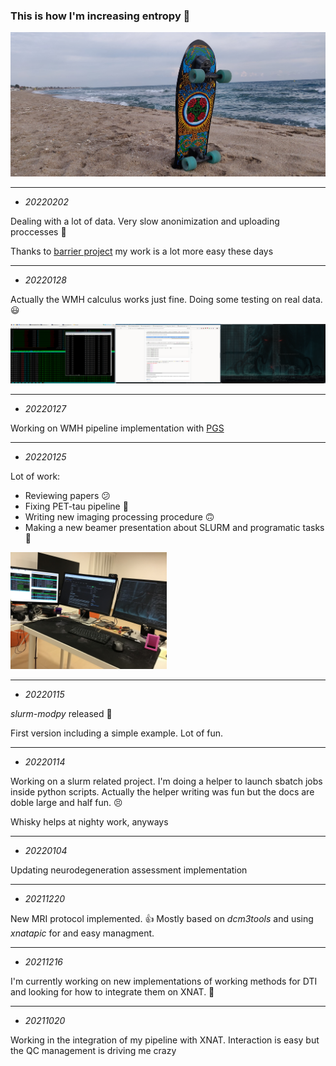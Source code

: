 <!--
### Hi there 👋


**asqwerty666/asqwerty666** is a ✨ _special_ ✨ repository because its `README.md` (this file) appears on your GitHub profile.

Here are some ideas to get you started:

- 🔭 I’m currently working on ...
- 🌱 I’m currently learning ...
- 👯 I’m looking to collaborate on ...
- 🤔 I’m looking for help with ...
- 💬 Ask me about ...
- 📫 How to reach me: ...
- 😄 Pronouns: ...
- ⚡ Fun fact: ...
-->

### This is how I'm increasing entropy  🤪

![](surfskate.jpg)

---
 - *20220202*

Dealing with a lot of data. Very slow anonimization and uploading proccesses 🤮 

Thanks to [barrier project](https://github.com/debauchee/barrier) my work is a lot more easy these days

---
- *20220128*

Actually the WMH calculus works just fine. Doing some testing on real data. 😃 

![Working on now](3screens.png)

---

 - *20220127*

Working on WMH pipeline implementation with [PGS](https://wmh.isi.uu.nl/results/pgs/)

---
 - *20220125*

Lot of work: 

- Reviewing papers 😕
- Fixing PET-tau pipeline 🥴
- Writing new imaging processing procedure 🙃
- Making a new beamer presentation about SLURM and programatic tasks 🤠 

<img src="IMG-0259.jpg" width="250" />

---
 - *20220115*

*slurm-modpy* released 🙂

First version including a simple example. Lot of fun.

---
 - *20220114*

Working on a slurm related project. I'm doing a helper to launch sbatch jobs inside python scripts. Actually the helper writing was fun but the docs are doble large and half fun. :persevere: 

Whisky helps at nighty work, anyways

---
  - *20220104*

Updating neurodegeneration assessment implementation

---
  - *20211220*

New MRI protocol implemented. 👍 Mostly based on *dcm3tools* and using *xnatapic* for and easy managment.  
 
---
  - *20211216*

I'm currently working on new implementations of working methods for DTI and looking for how to integrate them on XNAT. 🤦

---
 - *20211020*
 
 Working in the integration of my pipeline with XNAT. Interaction is easy but the QC management is driving me crazy
